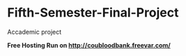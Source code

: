 # Fifth-Semester-Final-Project
Accademic project

**Free Hosting Run on http://coubloodbank.freevar.com/**
